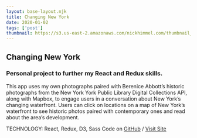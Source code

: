 ```yaml
---
layout: base-layout.njk
title: Changing New York
date: 2020-01-02
tags: ['post']
thumbnail: https://s3.us-east-2.amazonaws.com/nickhimmel.com/thumbnail_changing_new_york.png
---
```


## Changing New York
### Personal project to further my React and Redux skills.

This app uses my own photographs paired with Berenice Abbott’s historic photographs from the New York York Public Library Digital Collections API, along with Mapbox, to engage users in a conversation about New York’s changing waterfront. Users can click on locations on a map of New York’s waterfront to see historic photos paired with contemporary ones and read about the area’s development.

TECHNOLOGY: React, Redux, D3, Sass
Code on <a href="https://github.com/NickHimmel/changing-new-york-app" target="_blank">GitHub</a> / <a href="https://changing-new-york-app.herokuapp.com/" target="_blank">Visit Site</a>
